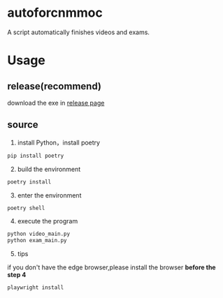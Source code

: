 # autoforcnmmoc
A script automatically finishes videos and exams.

# Usage

## release(recommend)
download the exe in [release page](/releases)

## source
1. install Python，install poetry

```bash
pip install poetry
```
2. build the environment

```bash
poetry install
```

3. enter the environment

```bash
poetry shell
```

4. execute the program

```bash
python video_main.py
python exam_main.py
```

5. tips

if you don't have the edge browser,please install the browser **before the step 4**

```bash
playwright install
```